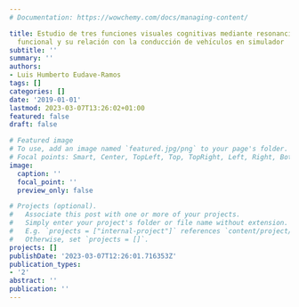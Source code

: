 ```yaml
---
# Documentation: https://wowchemy.com/docs/managing-content/

title: Estudio de tres funciones visuales cognitivas mediante resonancia magnética
  funcional y su relación con la conducción de vehı́culos en simulador
subtitle: ''
summary: ''
authors:
- Luis Humberto Eudave-Ramos
tags: []
categories: []
date: '2019-01-01'
lastmod: 2023-03-07T13:26:02+01:00
featured: false
draft: false

# Featured image
# To use, add an image named `featured.jpg/png` to your page's folder.
# Focal points: Smart, Center, TopLeft, Top, TopRight, Left, Right, BottomLeft, Bottom, BottomRight.
image:
  caption: ''
  focal_point: ''
  preview_only: false

# Projects (optional).
#   Associate this post with one or more of your projects.
#   Simply enter your project's folder or file name without extension.
#   E.g. `projects = ["internal-project"]` references `content/project/deep-learning/index.md`.
#   Otherwise, set `projects = []`.
projects: []
publishDate: '2023-03-07T12:26:01.716353Z'
publication_types:
- '2'
abstract: ''
publication: ''
---
```

